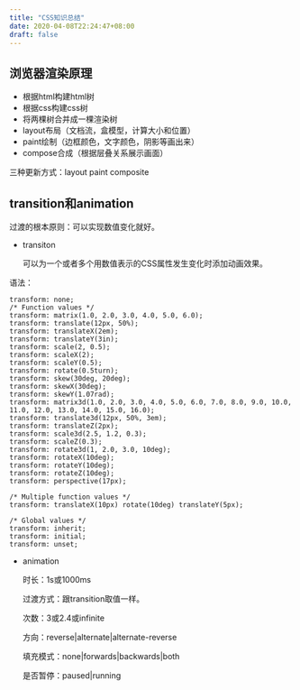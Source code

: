 ```yaml
---
title: "CSS知识总结"
date: 2020-04-08T22:24:47+08:00
draft: false
---
```


## 浏览器渲染原理
- 根据html构建html树
- 根据css构建css树
- 将两棵树合并成一棵渲染树
- layout布局（文档流，盒模型，计算大小和位置）
- paint绘制（边框颜色，文字颜色，阴影等画出来）
- compose合成（根据层叠关系展示画面）
  
三种更新方式：layout paint composite

## transition和animation
过渡的根本原则：可以实现数值变化就好。

- transiton
  
  可以为一个或者多个用数值表示的CSS属性发生变化时添加动画效果。
  
语法：

  ```
  transform: none;
  /* Function values */
transform: matrix(1.0, 2.0, 3.0, 4.0, 5.0, 6.0);
transform: translate(12px, 50%);
transform: translateX(2em);
transform: translateY(3in);
transform: scale(2, 0.5);
transform: scaleX(2);
transform: scaleY(0.5);
transform: rotate(0.5turn);
transform: skew(30deg, 20deg);
transform: skewX(30deg);
transform: skewY(1.07rad);
transform: matrix3d(1.0, 2.0, 3.0, 4.0, 5.0, 6.0, 7.0, 8.0, 9.0, 10.0, 11.0, 12.0, 13.0, 14.0, 15.0, 16.0);
transform: translate3d(12px, 50%, 3em);
transform: translateZ(2px);
transform: scale3d(2.5, 1.2, 0.3);
transform: scaleZ(0.3);
transform: rotate3d(1, 2.0, 3.0, 10deg);
transform: rotateX(10deg);
transform: rotateY(10deg);
transform: rotateZ(10deg);
transform: perspective(17px);

/* Multiple function values */
transform: translateX(10px) rotate(10deg) translateY(5px);

/* Global values */
transform: inherit;
transform: initial;
transform: unset;

  ```

- animation
  
  时长：1s或1000ms

  过渡方式：跟transition取值一样。

  次数：3或2.4或infinite

  方向：reverse|alternate|alternate-reverse

  填充模式：none|forwards|backwards|both

  是否暂停：paused|running